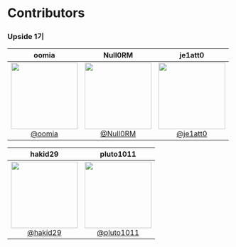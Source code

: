 # Contributors

### Upside 1기

|oomia|Null0RM|je1att0|
| :-: | :-: | :-: |
| [<img src="https://avatars.githubusercontent.com/u/96914905" height=150 width=150> <br/> @oomia](https://github.com/oomia)| [<img src="https://avatars.githubusercontent.com/u/121216208" height=150 width=150> <br/> @Null0RM](https://github.com/Null0RM) | [<img src="https://avatars.githubusercontent.com/u/84884958" height=150 width=150> <br/> @je1att0](https://github.com/je1att0) |

|hakid29|pluto1011|
| :-: | :-: |
| [<img src="https://avatars.githubusercontent.com/u/110910021" height=150 width=150> <br/> @hakid29](https://github.com/hakid29) | [<img src="https://avatars.githubusercontent.com/u/138684634" height=150 width=150> <br/> @pluto1011](https://github.com/pluto1011) |
